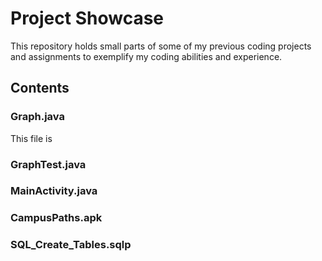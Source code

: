 # Project Showcase
This repository holds small parts of some of my previous 
coding projects and assignments to exemplify my coding abilities
and experience.

## Contents

### Graph.java
This file is

### GraphTest.java


### MainActivity.java


### CampusPaths.apk


### SQL_Create_Tables.sqlp

